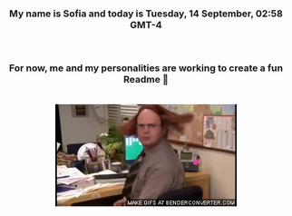 


<div align="center">
<h3 >My name is Sofia and today is Tuesday, 14 September, 02:58 GMT-4</h3><br>
<h3 >For now, me and my personalities are working to create a fun Readme 👋
</h3><br>
<img src='img/dwight.gif' alt='working...'/>
</div>
